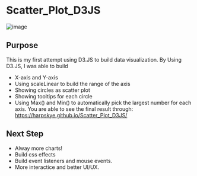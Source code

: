 # Scatter_Plot_D3JS
![image](https://user-images.githubusercontent.com/51896051/202293845-85600926-2abe-4569-a3a0-a6d289e2a17d.png)
## Purpose
This is my first attempt using D3.JS to build data visualization. By Using D3.JS, I was able to build
- X-axis and Y-axis
- Using scaleLinear to build the range of the axis
- Showing circles as scatter plot
- Showing tooltips for each circle
- Using Max() and Min() to automatically pick the largest number for each axis.
You are able to see the final result through: https://harpskye.github.io/Scatter_Plot_D3JS/

## Next Step
- Alway more charts!
- Build css effects
- Build event listeners and mouse events.
- More interactice and better UI/UX.
